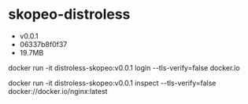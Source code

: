 # skopeo-distroless
- v0.0.1              
- 06337b8f0f37
- 19.7MB

docker run -it distroless-skopeo:v0.0.1 login --tls-verify=false docker.io

docker run -it distroless-skopeo:v0.0.1 inspect --tls-verify=false docker://docker.io/nginx:latest
